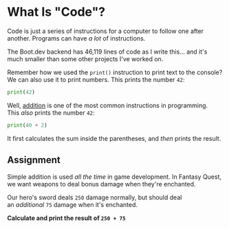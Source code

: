 # What Is "Code"?

Code is just a series of instructions for a computer to follow one after another. Programs can have _a lot_ of instructions.

The Boot.dev backend has 46,119 lines of code as I write this... and it's much smaller than some other projects I've worked on.

Remember how we used the `print()` instruction to print text to the console? We can also use it to print numbers. This prints the number `42`:

```py
print(42)
```

Well, [addition](https://en.wikipedia.org/wiki/Addition) is one of the most common instructions in programming. This _also_ prints the number `42`:

```py
print(40 + 2)
```

It first calculates the sum inside the parentheses, and _then_ prints the result.

## Assignment

Simple addition is used _all the time_ in game development. In Fantasy Quest, we want weapons to deal bonus damage when they're enchanted.

Our hero's sword deals `250` damage normally, but should deal an _additional_ `75` damage when it's enchanted.

**Calculate and print the result of `250 + 75`**